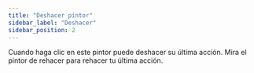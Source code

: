```yaml
---
title: "Deshacer pintor"
sidebar_label: "Deshacer"
sidebar_position: 2
---
```


Cuando haga clic en este pintor puede deshacer su última acción. Mira el pintor de rehacer [](redo) para rehacer tu última acción.
